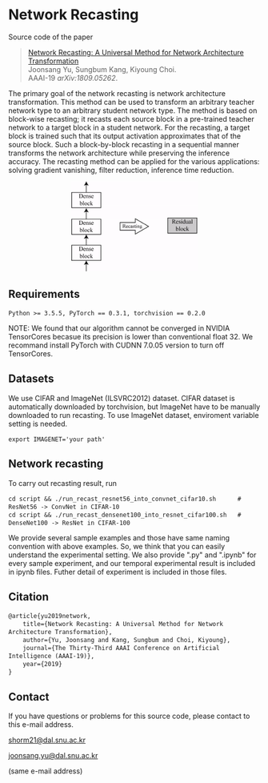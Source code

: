 # Network Recasting
Source code of the paper
> [Network Recasting: A Universal Method for Network Architecture Transformation](https://arxiv.org/abs/1809.05262)\
> Joonsang Yu, Sungbum Kang, Kiyoung Choi.\
> AAAI-19
> _arXiv:1809.05262_.

The primary goal of the network recasting is network architecture transformation. This method can be used to transform an arbitrary teacher network type to an arbitrary student network type. The method is based on block-wise recasting; it recasts each source block in a pre-trained teacher network to a target block in a student network. For the recasting, a target block is trained such that its output activation approximates that of the source block. Such a block-by-block recasting in a sequential manner transforms the network architecture while preserving the inference accuracy. The recasting method can be applied for the various applications: solving gradient vanishing, filter reduction, inference time reduction.

<p align="center">
<img src="img/recasting.gif" alt="recasting" width="50%">
</p>

## Requirements
```
Python >= 3.5.5, PyTorch == 0.3.1, torchvision == 0.2.0
```
NOTE: We found that our algorithm cannot be converged in NVIDIA TensorCores becasue its precision is lower than conventional float 32. We recommand install PyTorch with CUDNN 7.0.05 version to turn off TensorCores.

## Datasets

We use CIFAR and ImageNet (ILSVRC2012) dataset. CIFAR dataset is automatically downloaded by torchvision, but ImageNet have to be manually downloaded to run recasting.
To use ImageNet dataset, enviroment variable setting is needed.
```
export IMAGENET='your path'
```

## Network recasting
To carry out recasting result, run

```
cd script && ./run_recast_resnet56_into_convnet_cifar10.sh		# ResNet56 -> ConvNet in CIFAR-10
cd script && ./run_recast_densenet100_into_resnet_cifar100.sh	# DenseNet100 -> ResNet in CIFAR-100
```

We provide several sample examples and those have same naming convention with above examples. So, we think that you can easily understand the experimental setting.
We also provide ".py" and ".ipynb" for every sample experiment, and our temporal experimental result is included in ipynb files. Futher detail of experiment is included in those files.


## Citation
```
@article{yu2019network,
	title={Network Recasting: A Universal Method for Network Architecture Transformation},
	author={Yu, Joonsang and Kang, Sungbum and Choi, Kiyoung},
	journal={The Thirty-Third AAAI Conference on Artificial Intelligence (AAAI-19)},
	year={2019}
}
```

## Contact
If you have questions or problems for this source code, please contact to this e-mail address.

shorm21@dal.snu.ac.kr

joonsang.yu@dal.snu.ac.kr 

(same e-mail address)
